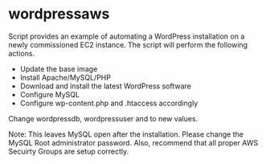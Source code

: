 # wordpressaws

Script provides an example of automating a WordPress installation on a newly commissioned EC2 instance. The script will perform the following actions.

- Update the base image
- Install Apache/MySQL/PHP
- Download and install the latest WordPress software
- Configure MySQL
- Configure wp-content.php and .htaccess accordingly

Change wordpressdb, wordpressuser and <wppassword> to new values.

Note: This leaves MySQL open after the installation. Please change the MySQL Root administrator password. Also, recommend that all proper AWS Secuirty Groups are setup correctly.


